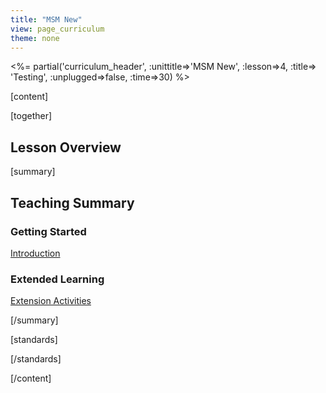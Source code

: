 ```yaml
---
title: "MSM New"
view: page_curriculum
theme: none
---
```


<%= partial('curriculum_header', :unittitle=>'MSM New', :lesson=>4, :title=> 'Testing', :unplugged=>false, :time=>30) %>

[content]

[together]

## Lesson Overview 

[summary]

## Teaching Summary
### **Getting Started**

[Introduction](#GetStarted) <br/>

### **Extended Learning**

[Extension Activities](#Extended)

[/summary]


[standards]

[/standards]

[/content]

<link rel="stylesheet" type="text/css" href="../docs/morestyle.css"/>
